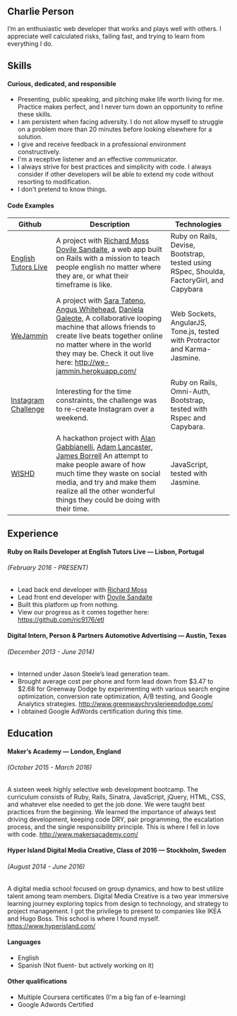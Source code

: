 ## Charlie Person

I’m an enthusiastic web developer that works and plays well with others. I appreciate well calculated risks, failing fast, and trying to learn from everything I do.

## Skills

#### Curious, dedicated, and responsible

- Presenting, public speaking, and pitching make life worth living for me. Practice makes perfect, and I never turn down an opportunity to refine these skills.
- I am persistent when facing adversity. I do not allow myself to struggle on a problem more than 20 minutes before looking elsewhere for a solution.
- I give and receive feedback in a professional environment constructively.
- I'm a receptive listener and an effective communicator.
- I always strive for best practices and simplicity with code. I always consider if other developers will be able to extend my code without resorting to modification.
- I don't pretend to know things.

#### Code Examples

| Github | Description | Technologies
|-------------|-------------|-------------|
[English Tutors Live](https://github.com/englishtutorslive/etl) | A project with [Richard Moss](https://github.com/ric9176/etl) [Dovile Sandaite](https://github.com/DovileSand), a web app built on Rails with a mission to teach people english no matter where they are, or what their timeframe is like. | Ruby on Rails, Devise, Bootstrap, tested using RSpec, Shoulda, FactoryGirl, and Capybara
[WeJammin](https://github.com/charlieperson/weJammin) | A project with [Sara Tateno](https://github.com/saratateno), [Angus Whitehead](https://github.com/angusjfw), [Daniela Galeote](https://github.com/DanielaGSB), A collaborative looping machine that allows friends to create live beats together online no matter where in the world they may be. Check it out live here: http://we-jammin.herokuapp.com/ | Web Sockets, AngularJS, Tone.js, tested with Protractor and Karma-Jasmine.
[Instagram Challenge](https://github.com/charlieperson/instagram-challenge) | Interesting for the time constraints, the challenge was to re-create Instagram over a weekend. | Ruby on Rails, Omni-Auth, Bootstrap, tested with Rspec and Capybara.
[WISHD](https://github.com/charlieperson/WISHD) | A hackathon project with [Alan Gabbianelli](https://github.com/AlanGabbianelli), [Adam Lancaster](https://github.com/Adzz), [James Borrell](https://github.com/JBorrell) An attempt to make people aware of how much time they waste on social media, and try and make them realize all the other wonderful things they could be doing with their time. | JavaScript, tested with Jasmine.

## Experience

#### Ruby on Rails Developer at English Tutors Live — Lisbon, Portugal
###### (February 2016 - PRESENT)
- Lead back end developer with [Richard Moss](https://github.com/ric9176/etl)
- Lead front end developer with [Dovile Sandaite](https://github.com/DovileSand)
- Built this platform up from nothing.
- View our progress as it comes together here: https://github.com/ric9176/etl

#### Digital Intern, Person & Partners Automotive Advertising — Austin, Texas
###### (December 2013 - June 2014)
- Interned under Jason Steele’s lead generation team.
- Brought average cost per phone and form lead down from $3.47 to $2.68 for Greenway Dodge by experimenting with various search engine optimization, conversion rate optimization, A/B testing, and Google Analytics strategies. http://www.greenwaychryslerjeepdodge.com/
- I obtained Google AdWords certification during this time.

## Education

#### Maker’s Academy — London, England
###### (October 2015 - March 2016)
A sixteen week highly selective web development bootcamp. The curriculum consists of Ruby, Rails, Sinatra, JavaScript, jQuery, HTML, CSS, and whatever else needed to get the job done. We were taught best practices from the beginning. We learned the importance of always test driving development, keeping code DRY, pair programming, the escalation process, and the single responsibility principle. This is where I fell in love with code. http://www.makersacademy.com/

#### Hyper Island Digital Media Creative, Class of 2016 — Stockholm, Sweden
###### (August 2014 - June 2016)
A digital media school focused on group dynamics, and how to best utilize talent among team members. Digital Media Creative is a two year immersive learning journey exploring topics from design to technology, and strategy to project management. I got the privilege to present to companies like IKEA and Hugo Boss. This school is where I found myself. https://www.hyperisland.com/

#### Languages

- English
- Spanish (Not fluent- but actively working on it)

#### Other qualifications

- Multiple Coursera certificates (I'm a big fan of e-learning)
- Google Adwords Certified
